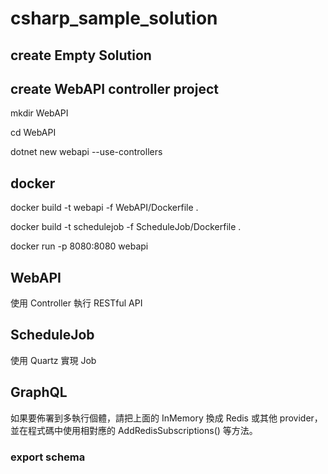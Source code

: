 # csharp_sample_solution

## create Empty Solution

## create WebAPI controller project

mkdir WebAPI

cd WebAPI

dotnet new webapi --use-controllers

## docker

docker build -t webapi -f WebAPI/Dockerfile .

docker build -t schedulejob -f ScheduleJob/Dockerfile .

docker run -p 8080:8080 webapi

## WebAPI

使用 Controller 執行 RESTful API

## ScheduleJob

使用 Quartz 實現 Job

## GraphQL

如果要佈署到多執行個體，請把上面的 InMemory 換成 Redis 或其他 provider，並在程式碼中使用相對應的 AddRedisSubscriptions()
等方法。

### export schema







